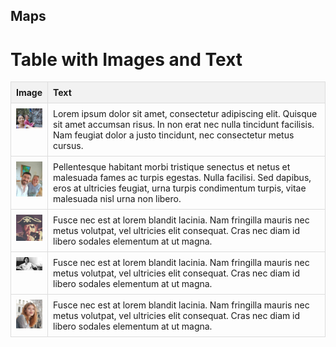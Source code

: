 ## Maps

<html lang="en">
<head>
    <meta charset="UTF-8">
    <meta name="viewport" content="width=device-width, initial-scale=1.0">
    <title>Table with Images and Text</title>
    <style>
        table {
            width: 100%;
            border-collapse: collapse;
        }
        th, td {
            border: 1px solid #ddd;
            padding: 8px;
            vertical-align: top;
        }
        th {
            background-color: #f2f2f2;
            text-align: left;
        }
        .text-column {
            width: 500px; /* Fixed width for text column */
            word-wrap: break-word; /* Ensures text wraps within the cell */
        }
    </style>
</head>

 <h1>Table with Images and Text</h1>
  <table>
  <tr>
      <th>Image</th>
      <th>Text</th>
  </tr>
  <tr>
      <td><img src="../assets/images/anto_soo.jpg" alt="Image 1" width="100"></td>
      <td class="text-column">Lorem ipsum dolor sit amet, consectetur adipiscing elit. Quisque sit amet accumsan risus. In non erat nec nulla tincidunt facilisis. Nam feugiat dolor a justo tincidunt, nec consectetur metus cursus.</td>
  </tr>
  <tr>
      <td><img src="../assets/images/george.jpg" alt="Image 2" width="100"></td>
      <td class="text-column">Pellentesque habitant morbi tristique senectus et netus et malesuada fames ac turpis egestas. Nulla facilisi. Sed dapibus, eros at ultricies feugiat, urna turpis condimentum turpis, vitae malesuada nisl urna non libero.</td>
  </tr>
  <tr>
      <td><img src="../assets/images/hector.jpg" alt="Image 3" width="100"></td>
      <td class="text-column">Fusce nec est at lorem blandit lacinia. Nam fringilla mauris nec metus volutpat, vel ultricies elit consequat. Cras nec diam id libero sodales elementum at ut magna.</td>
  </tr>
  <tr>
      <td><img src="../assets/images/marlena-politopoulou.jpg" alt="Image 4" width="100"></td>
      <td class="text-column">Fusce nec est at lorem blandit lacinia. Nam fringilla mauris nec metus volutpat, vel ultricies elit consequat. Cras nec diam id libero sodales elementum at ut magna.</td>
  </tr>
   <tr>
      <td><img src="../assets/images/sozita_goudouna.jpg" alt="Image 5" width="100"></td>
      <td class="text-column">Fusce nec est at lorem blandit lacinia. Nam fringilla mauris nec metus volutpat, vel ultricies elit consequat. Cras nec diam id libero sodales elementum at ut magna.</td>
  </tr>
</table>
    
    